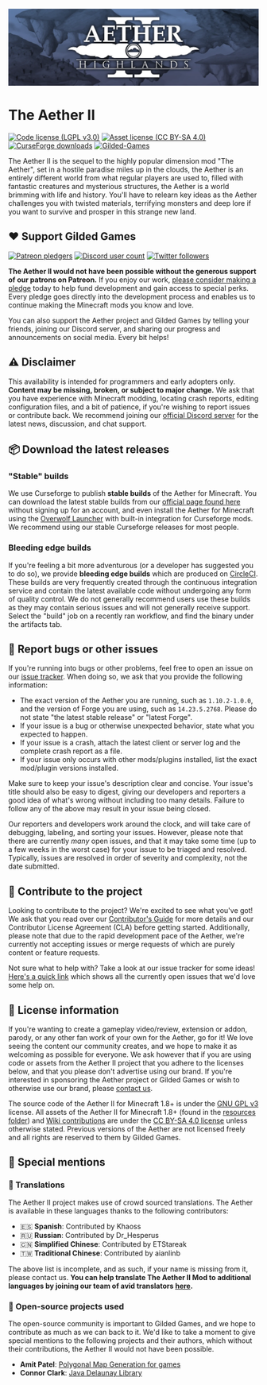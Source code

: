 ![Banner image](doc/banner.webp)

# The Aether II
[![Code license (LGPL v3.0)](https://img.shields.io/badge/code%20license-GNU%20GPLv3-green.svg?style=flat-square)](https://www.gnu.org/licenses/lgpl-3.0.en.html)
[![Asset license (CC BY-SA 4.0)](https://img.shields.io/badge/asset%20license-CC%20BY--SA%204.0-blue.svg?style=flat-square)](https://creativecommons.org/licenses/by-sa/4.0/)
[![CurseForge downloads](http://cf.way2muchnoise.eu/223796.svg)](https://www.curseforge.com/minecraft/mc-mods/the-aether-ii)
[![Gilded-Games](https://circleci.com/gh/Gilded-Games/The-Aether-II/tree/1.12.2.svg?style=shield)](https://app.circleci.com/pipelines/github/Gilded-Games/The-Aether-II?branch=1.12.2)

The Aether II is the sequel to the highly popular dimension mod "The Aether", set in a hostile paradise miles up in the clouds, the Aether is an entirely different world from what regular players are used to, filled with fantastic creatures and mysterious structures, the Aether is a world brimming with life and history. You'll have to relearn key ideas as the Aether challenges you with twisted materials, terrifying monsters and deep lore if you want to survive and prosper in this strange new land.

## :heart: Support Gilded Games

[![Patreon pledgers](https://img.shields.io/endpoint.svg?url=https%3A%2F%2Fshieldsio-patreon.vercel.app%2Fapi%3Fusername%3DGildedGames%26type%3Dpatrons&style=flat-square)](https://patreon.com/GildedGames)
[![Discord user count](https://img.shields.io/discord/118816101936267265.svg?logoColor=FFFFFF&logo=discord&color=7289DA&style=flat-square)](https://discord.gg/yrFDeVZEwt)
[![Twitter followers](https://img.shields.io/twitter/follow/DevAether.svg?logo=twitter&label=twitter&style=flat-square)](https://twitter.com/DevAether)

**The Aether II would not have been possible without the generous support of our patrons on Patreon.** If you enjoy our work, [please consider making a pledge](https://patreon.com/GildedGames) today to help fund development and gain access to special perks. Every pledge goes directly into the development process and enables us to continue making the Minecraft mods you know and love.

You can also support the Aether project and Gilded Games by telling your friends, joining our Discord server, and sharing our progress and announcements on social media. Every bit helps!

## :warning: Disclaimer

This availability is intended for programmers and early adopters only. **Content may be missing, broken, or subject to major change.** We ask that you have experience with Minecraft modding, locating crash reports, editing configuration files, and a bit of patience, if you're wishing to report issues or contribute back. We recommend joining our [official Discord server](https://discord.gg/YgTv7Vg) for the latest news, discussion, and chat support.


## :package: Download the latest releases
### "Stable" builds
We use Curseforge to publish **stable builds** of the Aether for Minecraft. You can download the latest stable builds from our [official page found here](https://www.curseforge.com/minecraft/mc-mods/the-aether-ii) without signing up for an account, and even install the Aether for Minecraft using the [Overwolf Launcher](https://curseforge.overwolf.com/) with built-in integration for Curseforge mods. We recommend using our stable Curseforge releases for most people.

### Bleeding edge builds
If you're feeling a bit more adventurous (or a developer has suggested you to do so), we provide **bleeding edge builds** which are produced on [CircleCI](https://app.circleci.com/pipelines/github/Gilded-Games/The-Aether-II?branch=1.12.2). These builds are very frequently created through the continuous integration service and contain the latest available code without undergoing any form of quality control. We do not generally recommend users use these builds as they may contain serious issues and will not generally receive support. Select the "build" job on a recently ran workflow, and find the binary under the artifacts tab.

## :bug: Report bugs or other issues
If you're running into bugs or other problems, feel free to open an issue on our [issue tracker](https://github.com/Gilded-Games/The-Aether-II/issues). When doing so, we ask that you provide the following information:

- The exact version of the Aether you are running, such as `1.10.2-1.0.0`, and the version of Forge you are using, such as `14.23.5.2768`. Please do not state "the latest stable release" or "latest Forge".
- If your issue is a bug or otherwise unexpected behavior, state what you expected to happen.
- If your issue is a crash, attach the latest client or server log and the complete crash report as a file.
- If your issue only occurs with other mods/plugins installed, list the exact mod/plugin versions installed.

Make sure to keep your issue's description clear and concise. Your issue's title should also be easy to digest, giving our developers and reporters a good idea of what's wrong without including too many details. Failure to follow any of the above may result in your issue being closed.

Our reporters and developers work around the clock, and will take care of debugging, labeling, and sorting your issues. However, please note that there are currently _many_ open issues, and that it may take some time (up to a few weeks in the worst case) for your issue to be triaged and resolved. Typically, issues are resolved in order of severity and complexity, not the date submitted.

## :wrench: Contribute to the project
Looking to contribute to the project? We're excited to see what you've got! We ask that you read over our [Contributor's Guide](https://github.com/Gilded-Games/The-Aether-II/blob/1.12.2/CONTRIBUTING.md) for more details and our Contributor License Agreement (CLA) before getting started. Additionally, please note that due to the rapid development pace of the Aether, we're currently not accepting issues or merge requests of which are purely content or feature requests.

Not sure what to help with? Take a look at our issue tracker for some ideas! [Here's a quick link](https://github.com/Gilded-Games/The-Aether-II/labels/status%2Fhelp-wanted) which shows all the currently open issues that we'd love some help on.

## :scroll: License information
If you're wanting to create a gameplay video/review, extension or addon, parody, or any other fan work of your own for the Aether, go for it! We love seeing the content our community creates, and we hope to make it as welcoming as possible for everyone. We ask however that if you are using code or assets from the Aether II project that you adhere to the licenses below, and that you please don't advertise using our brand. If you're interested in sponsoring the Aether project or Gilded Games or wish to otherwise use our brand, please [contact us](mailto:support@gildedgames.com).

The source code of the Aether II for Minecraft 1.8+ is under the [GNU GPL v3](https://www.gnu.org/licenses/gpl-3.0.en.html) license. All assets of the Aether II for Minecraft 1.8+ (found in the [resources folder](https://github.com/Gilded-Games/The-Aether-II/tree/1.12.2/src/main/resources/assets)) and [Wiki contributions](https://github.com/Gilded-Games/The-Aether-II/wiki) are under the [CC BY-SA 4.0 license](https://creativecommons.org/licenses/by-sa/4.0/) unless otherwise stated. Previous versions of the Aether are not licensed freely and all rights are reserved to them by Gilded Games.

## :star2: Special mentions
### :speech_balloon: Translations
The Aether II project makes use of crowd sourced translations. The Aether is available in these languages thanks to the following contributors:

- :es: **Spanish**: Contributed by Khaoss
- :ru: **Russian**: Contributed by Dr_Hesperus
- :cn: **Simplified Chinese**: Contributed by ETStareak
- :taiwan: **Traditional Chinese**: Contributed by aianlinb

The above list is incomplete, and as such, if your name is missing from it, please contact us. **You can help translate The Aether II Mod to additional languages by joining our team of avid translators [here](https://aether.oneskyapp.com/collaboration/project?id=158537).**


### :nut_and_bolt: Open-source projects used

The open-source community is important to Gilded Games, and we hope to contribute as much as we can back to it. We'd like to take a moment to give special mentions to the following projects and their authors, which without their contributions, the Aether II would not have been possible.

- **Amit Patel**: [Polygonal Map Generation for games](http://www-cs-students.stanford.edu/~amitp/game-programming/polygon-map-generation/)
- **Connor Clark**: [Java Delaunay Library](https://github.com/Hoten/Java-Delaunay)
